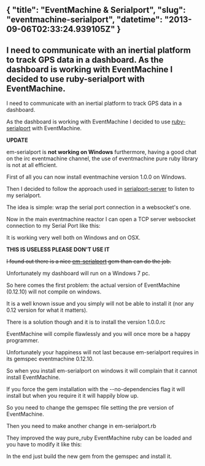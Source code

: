 {
  "title": "EventMachine & Serialport",
  "slug": "eventmachine-serialport",
  "datetime": "2013-09-06T02:33:24.939105Z"
}
---
I need to communicate with an inertial platform to track GPS data in a dashboard.
As the dashboard is working with EventMachine I decided to use ruby-serialport with EventMachine.
---

I need to communicate with an inertial platform to track GPS data in a dashboard.

As the dashboard is working with EventMachine I decided to use [ruby-serialport][1] with EventMachine.

**UPDATE**

em-serialport is **not working on Windows** furthermore, having a good chat on the irc eventmachine channel, the use of eventmachine pure ruby library is not at all efficient.

First of all you can now install eventmachine version 1.0.0 on Windows.

Then I decided to follow the approach used in [serialport-server][2] to listen to my serialport.

The idea is simple: wrap the serial port connection in a websocket's one.



Now in the main eventmachine reactor I can open a TCP server websocket connection to my Serial Port like this:



It is working very well both on Windows and on OSX.

**THIS IS USELESS PLEASE DON'T USE IT**

<strike>I found out there is a nice [em-serialport][3] gem than can do the job.</strike>

Unfortunately my dashboard will run on a Windows 7 pc.

So here comes the first problem: the actual version of EventMachine (0.12.10) will not compile on windows.

It is a well known issue and you simply will not be able to install it (nor any 0.12 version for what it matters).

There is a solution though and it is to install the version 1.0.0.rc

EventMachine will compile flawlessly and you will once more be a happy programmer.

Unfortunately your happiness will not last because em-serialport requires in its gemspec eventmachine 0.12.10.

So when you install em-serialport on windows it will complain that it cannot install EventMachine.

If you force the gem installation with the --no-dependencies flag it will install but when you require it it will happily blow up.

So you need to change the gemspec file setting the pre version of EventMachine.

Then you need to make another change in em-serialport.rb

They improved the way pure_ruby EventMachine ruby can be loaded and you have to modify it like this:

In the end just build the new gem from the gemspec and install it.

 [1]: https://github.com/hparra/ruby-serialport
 [2]: https://github.com/shokai/serialport-server/blob/master/bin/serialport-server
 [3]: https://github.com/railsbob/em-serialport
